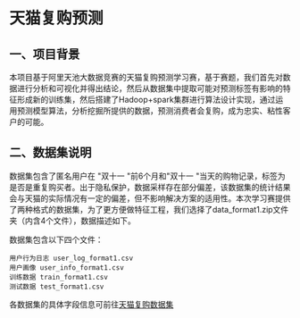 # 天猫复购预测
## 一、项目背景
本项目基于阿里天池大数据竞赛的天猫复购预测学习赛，基于赛题，我们首先对数据进行分析和可视化并得出结论，然后从数据集中提取可能对预测标签有影响的特征形成新的训练集，然后搭建了Hadoop+spark集群进行算法设计实现，通过运用预测模型算法，分析挖掘所提供的数据，预测消费者会复购，成为忠实、粘性客户的可能。
## 二、数据集说明  

数据集包含了匿名用户在 "双十一 "前6个月和"双十一 "当天的购物记录，标签为是否是重复购买者。出于隐私保护，数据采样存在部分偏差，该数据集的统计结果会与天猫的实际情况有一定的偏差，但不影响解决方案的适用性。本次学习赛提供了两种格式的数据集，为了更方便做特征工程，我们选择了data_format1.zip文件夹（内含4个文件），数据描述如下。

数据集包含以下四个文件：  
```
用户行为日志 user_log_format1.csv  
用户画像 user_info_format1.csv  
训练数据 train_format1.csv  
测试数据 test_format1.csv  
```

各数据集的具体字段信息可前往[天猫复购数据集](https://www.heywhale.com/mw/dataset/622d9ebf8a84f900178990ec)
